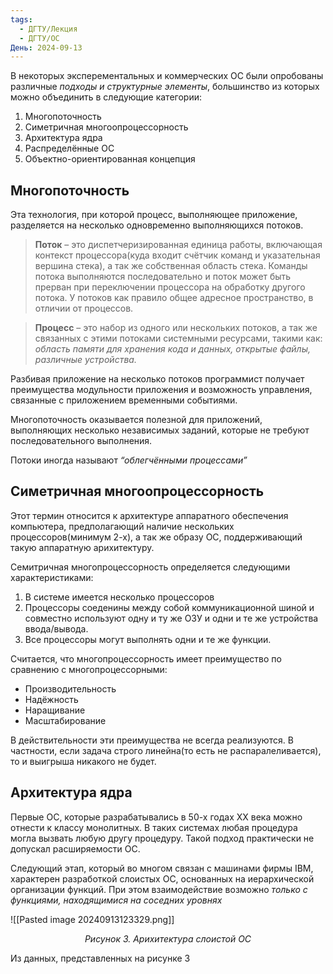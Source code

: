 ```yaml
---
tags:
  - ДГТУ/Лекция
  - ДГТУ/ОС
День: 2024-09-13
---
```

В некоторых эксперементальных и коммерческих ОС были опробованы различные *подходы и структурные элементы*, большинство из которых можно объединить в следующие категории:
1. Многопоточность
2. Симетричная многоопроцессорность
3. Архитектура ядра
4. Распределённые ОС
5. Объектно-ориентированная концепция

## Многопоточность

Эта технология, при которой процесс, выполняющее приложение, разделяется на несколько одновременно выполняющихся потоков.

> **Поток** – это диспетчеризированная единица работы, включающая контекст процессора(куда входит счётчик команд и указательная вершина стека), а так же собственная область стека. Команды потока выполняются последовательно и поток может быть прерван при переключении процессора на обработку другого потока. У потоков как правило общее адресное пространство, в отличии от процессов.

> **Процесс** – это набор из одного или нескольких потоков, а так же связанных с этими потоками системными ресурсами, такими как: *область памяти для хранения кода и данных, открытые файлы, различные устройства.*

Разбивая приложение на несколько потоков программист получает преимущества модульности приложения и возможность управления, связанные с приложением временными событиями.

Многопоточность оказывается полезной для приложений, выполняющих несколько независимых заданий, которые не требуют последовательного выполнения.

Потоки иногда называют *“облегчёнными процессами”*

## Симетричная многоопроцессорность
Этот термин относится к архитектуре аппаратного обеспечения компьютера, предполагающий наличие нескольких процессоров(минимум 2-х), а так же образу ОС, поддерживающий такую аппаратную арихитектуру.

Семитричная многопроцессорность определяется следующими характеристиками:
1. В системе имеется несколько процессоров
2. Процессоры соеденины между собой коммуникационной шиной и совместно используют одну и ту же ОЗУ и одни и те же устройства ввода/вывода.
3. Все процессоры могут выполнять одни и те же функции.

Считается, что многопроцессорность имеет преимущество по сравнению с многопроцессорными:
- Производительность
- Надёжность
- Наращивание
- Масштабирование

В действительности эти преимущества не всегда реализуются. В частности, если задача строго линейна(то есть не распаралеливается), то и выигрыша никакого не будет.

## Архитектура ядра

Первые ОС, которые разрабатывались в 50-х годах XX века можно отнести к классу монолитных. В таких системах любая процедура могла вызвать любую другу процедуру. Такой подход практически не допускал расширяемости ОС.

Следующий этап, который во многом связан с машинами фирмы IBM, характерен разработкой слоистых ОС, основанных на иерархической организации функций. При этом взаимодействие возможно *только с функциями, находящимися на соседних уровнях*

![[Pasted image 20240913123329.png]]
<center><i>Рисунок 3. Арихитектура слоистой ОС</i></center>

Из данных, представленных на рисунке 3